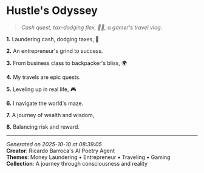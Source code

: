 # Hustle's Odyssey

> *Cash quest, tax-dodging flex, 💸🚀, a gamer's travel vlog.*

**1.** Laundering cash, dodging taxes, 🤑


**2.** An entrepreneur's grind to success.


**3.** From business class to backpacker's bliss, 🌍


**4.** My travels are epic quests.


**5.** Leveling up in real life, 🎮


**6.** I navigate the world's maze.


**7.** A journey of wealth and wisdom,


**8.** Balancing risk and reward.



---

*Generated on 2025-10-10 at 08:39:05*  
**Creator**: Ricardo Barroca's AI Poetry Agent  
**Themes**: Money Laundering • Entrepreneur • Traveling • Gaming  
**Collection**: A journey through consciousness and reality
